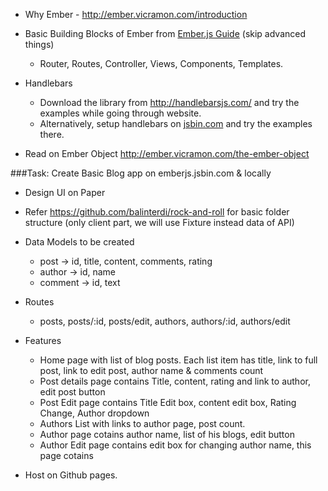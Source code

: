 - Why Ember - http://ember.vicramon.com/introduction
- Basic Building Blocks of Ember from [Ember.js Guide](http://guides.emberjs.com/) (skip advanced things)
  - Router, Routes, Controller, Views, Components, Templates.
- Handlebars
  - Download the library from http://handlebarsjs.com/ and try the examples while going through website.
  - Alternatively, setup handlebars on [jsbin.com](jsbin.com) and try the examples there.

- Read on Ember Object http://ember.vicramon.com/the-ember-object

###Task: Create Basic Blog app on emberjs.jsbin.com & locally
  - Design UI on Paper
  - Refer https://github.com/balinterdi/rock-and-roll for basic folder structure (only client part, we will use Fixture instead data of API)
  - Data Models to be created
    - post -> id, title, content, comments, rating
    - author -> id, name
    - comment -> id, text
  
  - Routes
    - posts, posts/:id,  posts/edit, authors, authors/:id, authors/edit
  
  - Features
    - Home page with list of blog posts. Each list item has title, link to full post, link to edit post, author name & comments count
    - Post details page contains Title, content, rating and link to author, edit post button
    - Post Edit page contains Title Edit box, content edit box, Rating Change, Author dropdown
    - Authors List with links to author page, post count.
    - Author page cotains author name, list of his blogs, edit button
    - Author Edit page contains edit box for changing author name, this page cotains 
  - Host on Github pages.    
